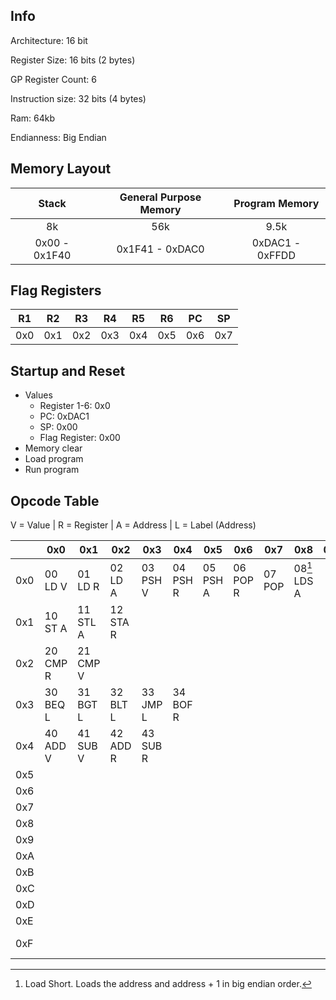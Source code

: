 ## Info

Architecture: 16 bit

Register Size: 16 bits (2 bytes)

GP Register Count: 6

Instruction size: 32 bits (4 bytes)

Ram: 64kb

Endianness: Big Endian

## Memory Layout

| Stack | General Purpose Memory | Program Memory |
| :-: | :-: | :-: |
| 8k | 56k | 9.5k |
| 0x00 - 0x1F40 | 0x1F41 - 0xDAC0 | 0xDAC1 - 0xFFDD |

## Flag Registers

| R1 | R2 | R3 | R4 | R5 | R6 | PC | SP |
| --- | --- | --- | --- | --- | --- | --- | --- |
| 0x0 | 0x1 | 0x2 | 0x3 | 0x4 | 0x5 | 0x6 | 0x7 |

## Startup and Reset

- Values
    - Register 1-6: 0x0
    - PC: 0xDAC1
    - SP: 0x00
    - Flag Register: 0x00
- Memory clear
- Load program
- Run program

## Opcode Table

V = Value | R = Register | A = Address | L = Label (Address)

|     | 0x0 | 0x1 | 0x2 | 0x3 | 0x4 | 0x5 | 0x6 | 0x7 | 0x8 | 0x9 | 0xA | 0xB | 0xC | 0xD | 0xE | 0xF |
| --- | --- | --- | --- | --- | --- | --- | --- | --- | --- | --- | --- | --- | --- | --- | --- | --- |
| 0x0 | 00<br/>LD V | 01<br/>LD R | 02<br/>LD A | 03<br/>PSH V | 04<br/>PSH R | 05<br/>PSH A | 06<br/>POP R | 07<br/>POP | 08[^1]<br/>LDS A |
| 0x1 | 10<br/>ST A | 11<br/>STL A | 12<br/>STA R |
| 0x2 | 20<br/>CMP R | 21<br/>CMP V |
| 0x3 | 30<br/>BEQ L | 31<br/>BGT L | 32<br/>BLT L | 33<br/>JMP L | 34<br/>BOF R |
| 0x4 | 40<br/>ADD V | 41<br/>SUB V | 42<br/>ADD R | 43<br/>SUB R |
| 0x5 |
| 0x6 |
| 0x7 |
| 0x8 |
| 0x9 |
| 0xA |
| 0xB |
| 0xC |
| 0xD |
| 0xE |
| 0xF | | | | | | | | | | | | | | |  FE<br/>HLT | FF<br/>NOP |

[^1]: Load Short. Loads the address and address + 1 in big endian order.